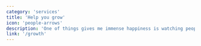 ```yaml
---
category: 'services'
title: 'Help you grow'
icon: 'people-arrows'
description: 'One of things gives me immense happiness is watching people grow and and to be part their journey.'
link: '/growth'
---
```

